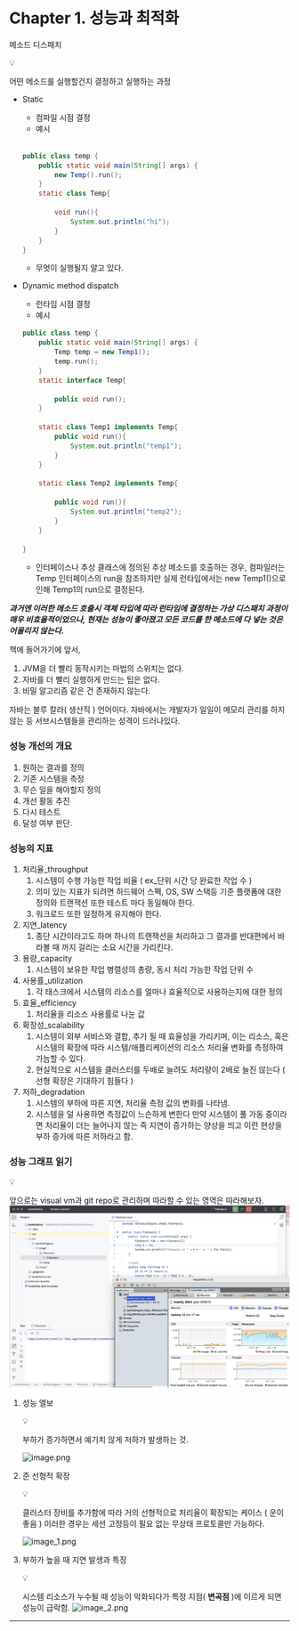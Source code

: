 # Chapter 1. 성능과 최적화

메소드 디스패치

<aside>
💡

어떤 메소드를 실행할건지 결정하고 실행하는 과정

</aside>

- Static
    - 컴파일 시점 결정
    - 예시
    
    ```java
    
    public class temp {
        public static void main(String[] args) {
            new Temp().run();
        }
        static class Temp{
            
            void run(){
                System.out.println("hi");
            }
        }
    }
    ```
    
    - 무엇이 실행될지 알고 있다.
- Dynamic method dispatch
    - 런타임 시점 결정
    - 예시
    
    ```java
    public class temp {
        public static void main(String[] args) {
            Temp temp = new Temp1();
            temp.run();
        }
        static interface Temp{
    
            public void run();
        }
    
        static class Temp1 implements Temp{
            public void run(){
                System.out.println("temp1");
            }
        }
    
        static class Temp2 implements Temp{
    
            public void run(){
                System.out.println("temp2");
            }
        }
    
    }
    
    ```
    
    - 인터페이스나 추상 클래스에 정의된 추상 메소드를 호출하는 경우, 컴파일러는 Temp 인터페이스의 run을 참조하지만 실제 런타임에서는 new Temp1()으로 인해 Temp1의 run으로 결정된다.

***과거엔 이러한 메소드 호출시 객체 타입에 따라 런타임에 결정하는 가상 디스패치 과정이 매우 비효율적이었으나, 현재는 성능이 좋아졌고 모든 코드를 한 메소드에 다 넣는 것은 어울리지 않는다.***

책에 들어가기에 앞서,

1. JVM을 더 빨리 동작시키는 마법의 스위치는 없다.
2. 자바를 더 빨리 실행하게 만드는 팁은 없다.
3. 비밀 알고리즘 같은 건 존재하지 않는다.

자바는 블루 칼라( 생산직 ) 언어이다. 자바에서는 개발자가 일일이 메모리 관리를 하지 않는 등 서브시스템들을 관리하는 성격이 드러나있다.

### 성능 개선의 개요

1. 원하는 결과를 정의
2. 기존 시스템을 측정
3. 무슨 일을 해야할지 정의
4. 개선 활동 추진
5. 다시 테스트
6. 달성 여부 판단.

### 성능의 지표

1. 처리율_throughput
    1. 시스템이 수행 가능한 작업 비율 ( ex_단위 시간 당 완료한 작업 수 )
    2. 의미 있는 지표가 되려면 하드웨어 스펙, OS, SW 스택등 기준 플랫폼에 대한 정의와 트랜잭션 또한 테스트 마다 동일해야 한다.
    3. 워크로드 또한 일정하게 유지해야 한다.
2. 지연_latency
    1. 종단 시간이라고도 하며 하나의 트랜잭션을 처리하고 그 결과를 반대편에서 바라볼 때 까지 걸리는 소요 시간을 가리킨다.
3. 용량_capacity
    1. 시스템이 보유한 작업 병렬성의 총량, 동시 처리 가능한 작업 단위 수
4. 사용률_utilization
    1. 각 태스크에서 시스템의 리소스를 얼마나 효율적으로 사용하는지에 대한 정의
5. 효율_efficiency
    1. 처리율을 리소스 사용률로 나눈 값 
6. 확장성_scalability
    1. 시스템이 외부 서비스와 결합, 추가 될 때 효율성을 가리키며, 이는 리소스, 혹은 시스템의 확장에 따라 시스템/애플리케이션의 리소스 처리율 변화를 측정하여 가늠할 수 있다.
    2. 현실적으로 시스템을 클러스터를 두배로 늘려도 처리량이 2배로 늘진 않는다 ( 선형 확장은 기대하기 힘들다 )
7. 저하_degradation
    1. 시스템의 부하에 따른 지연, 처리율 측정 값의 변화를 나타냄.
    2. 시스템을 덜 사용하면 측정값이 느슨하게 변한다 만약 시스템이 풀 가동 중이라면 처리율이 더는 늘어나지 않는 즉 지연이 증가하는 양상을 띄고 이런 현상을 부하 증가에 따른 저하라고 함.

### 성능 그래프 읽기

<aside>
💡

앞으로는 visual vm과 git repo로 관리하며 따라할 수 있는 영역은 따라해보자.
![image_prop.png](img%2Fimage_prop.png)
</aside>


1. 성능 엘보
    
    <aside>
    💡
    
    부하가 증가하면서 예기치 않게 저하가 발생하는 것.
    
    </aside>
    
    ![image.png](img%2Fimage.png)
    
2. 준 선형적 확장
    
    <aside>
    💡
    
    클러스터 장비를 추가함에 따라 거의 선형적으로 처리율이 확장되는 케이스 ( 운이 좋음 )
    이러한 경우는 세션 고정등이 필요 없는 무상태 프로토콜만 가능하다.
    
    </aside>
    
    ![image_1.png](img%2Fimage_1.png)
    
3. 부하가 높을 때 지연 발생과 특징
    
    <aside>
    💡
    
    시스템 리소스가 누수될 때 성능이 악화되다가 특정 지점( **변곡점** )에 이르게 되면 성능이 급락함.
    ![image_2.png](img%2Fimage_2.png)
    </aside>

    

---